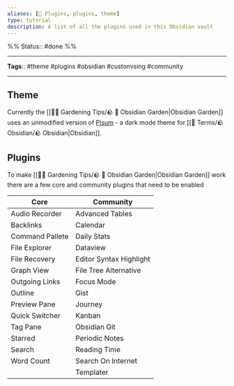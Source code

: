 ```yaml
---
aliases: [🔌 Plugins, plugins, theme]
type: tutorial
description: A list of all the plugins used in this Obsidian vault
---
```

%%
Status:: #done 
%%

---
**Tags**:: #theme #plugins #obsidian #customising #community 

---

## Theme

Currently the [[👩‍🌾 Gardening Tips/🪨  🌳  Obsidian Garden|Obsidian Garden]] uses an unmodified version of [Pisum](https://github.com/GuangluWu/obsidian-pisum) - a dark mode theme for [[📇 Terms/🪨 Obsidian/🪨 Obsidian|Obsidian]].

## Plugins

To make [[👩‍🌾 Gardening Tips/🪨  🌳  Obsidian Garden|Obsidian Garden]] work there are a few core and community plugins that need to be enabled

| Core            | Community               |
| --------------- | ----------------------- |
| Audio Recorder  | Advanced Tables         |
| Backlinks       | Calendar                |
| Command Pallete | Daily Stats             |
| File Explorer   | Dataview                |
| File Recovery   | Editor Syntax Highlight |
| Graph View      | File Tree Alternative   |
| Outgoing Links  | Focus Mode              |
| Outline         | Gist                    |
| Preview Pane    | Journey                 |
| Quick Switcher  | Kanban                  |
| Tag Pane        | Obsidian Git            |
| Starred         | Periodic Notes          |
| Search          | Reading Time            |
| Word Count      | Search On Internet      |
|                 | Templater               |

